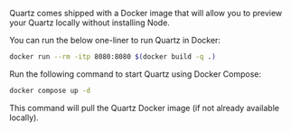 Quartz comes shipped with a Docker image that will allow you to preview your Quartz locally without installing Node.

You can run the below one-liner to run Quartz in Docker:

```sh
docker run --rm -itp 8080:8080 $(docker build -q .)
```

Run the following command to start Quartz using Docker Compose:

```sh
docker compose up -d
```

This command will pull the Quartz Docker image (if not already available locally).

